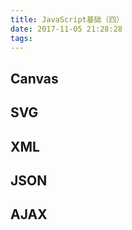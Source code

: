 ```yaml
---
title: JavaScript基础（四）
date: 2017-11-05 21:28:28
tags:
---
```


## Canvas

## SVG

## XML

## JSON

## AJAX